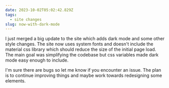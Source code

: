 ```yaml
---
date: 2023-10-02T05:02:42.829Z
tags:
  - site changes
slug: now-with-dark-mode
---
```


I just merged a big update to the site which adds dark mode and some other style changes.
The site now uses system fonts and doesn't include the material css library which should reduce the size of the initial page load.
The main goal was simplifying the codebase but css variables made dark mode easy enough to include.

I'm sure there are bugs so let me know if you encounter an issue.
The plan is to continue improving things and maybe work towards redesigning some elements.
